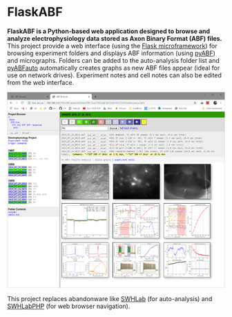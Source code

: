 # FlaskABF
**FlaskABF is a Python-based web application designed to browse and analyze electrophysiology data stored as Axon Binary Format (ABF) files.** This project provide a web interface (using the [Flask microframework](http://flask.pocoo.org)) for browsing experiment folders and displays ABF information (using [pyABF](https://github.com/swharden/pyABF)) and micrographs. Folders can be added to the auto-analysis folder list and [pyABFauto](https://github.com/swharden/pyABFauto) automatically creates graphs as new ABF files appear (ideal for use on network drives). Experiment notes and cell notes can also be edited from the web interface.

![](dev/screenshot.png)


This project replaces abandonware like [SWHLab](https://github.com/swharden/SWHLab) (for auto-analysis) and [SWHLabPHP](https://github.com/swharden/SWHLabPHP) (for web browser navigation).